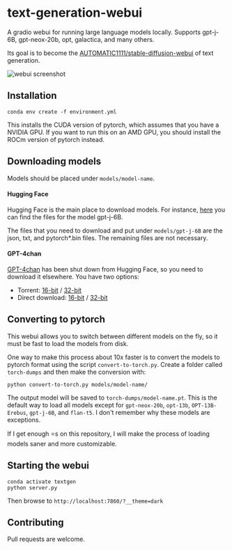 # text-generation-webui

A gradio webui for running large language models locally. Supports gpt-j-6B, gpt-neox-20b, opt, galactica, and many others. 

Its goal is to become the [AUTOMATIC1111/stable-diffusion-webui](https://github.com/AUTOMATIC1111/stable-diffusion-webui) of text generation.

![webui screenshot](https://github.com/oobabooga/text-generation-webui/raw/main/webui.png)

## Installation

    conda env create -f environment.yml

This installs the CUDA version of pytorch, which assumes that you have a NVIDIA GPU. If you want to run this on an AMD GPU, you should install the ROCm version of pytorch instead.

## Downloading models

Models should be placed under `models/model-name`.

#### Hugging Face

Hugging Face is the main place to download models. For instance, [here](https://huggingface.co/EleutherAI/gpt-j-6B/tree/main) you can find the files for the model gpt-j-6B.

The files that you need to download and put under `models/gpt-j-6B` are the json, txt, and pytorch*.bin files. The remaining files are not necessary.

#### GPT-4chan

[GPT-4chan](https://huggingface.co/ykilcher/gpt-4chan) has been shut down from Hugging Face, so you need to download it elsewhere. You have two options:

* Torrent: [16-bit](https://archive.org/details/gpt4chan_model_float16) / [32-bit](https://archive.org/details/gpt4chan_model)
* Direct download: [16-bit](https://theswissbay.ch/pdf/_notpdf_/gpt4chan_model_float16/) / [32-bit](https://theswissbay.ch/pdf/_notpdf_/gpt4chan_model/)

## Converting to pytorch

This webui allows you to switch between different models on the fly, so it must be fast to load the models from disk.

One way to make this process about 10x faster is to convert the models to pytorch format using the script `convert-to-torch.py`. Create a folder called `torch-dumps` and then make the conversion with:

    python convert-to-torch.py models/model-name/

The output model will be saved to `torch-dumps/model-name.pt`. This is the default way to load all models except for `gpt-neox-20b`, `opt-13b`, `OPT-13B-Erebus`, `gpt-j-6B`, and `flan-t5`. I don't remember why these models are exceptions.

If I get enough ⭐s on this repository, I will make the process of loading models saner and more customizable.

## Starting the webui

    conda activate textgen
    python server.py

Then browse to `http://localhost:7860/?__theme=dark`

## Contributing

Pull requests are welcome.
